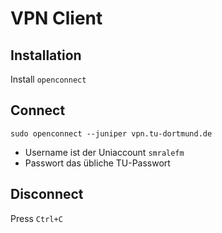 # VPN Client

## Installation

Install `openconnect`

## Connect

```
sudo openconnect --juniper vpn.tu-dortmund.de
```

* Username ist der Uniaccount `smralefm`
* Passwort das übliche TU-Passwort

## Disconnect

Press `Ctrl+C`
